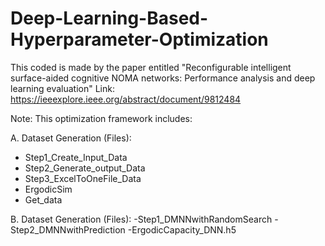 # Deep-Learning-Based-Hyperparameter-Optimization

This coded is made by the paper entitled "Reconfigurable intelligent surface-aided cognitive NOMA networks: Performance analysis and deep learning evaluation"
Link: https://ieeexplore.ieee.org/abstract/document/9812484

Note: This optimization framework includes:

A. Dataset Generation (Files):
- Step1_Create_Input_Data
- Step2_Generate_output_Data
- Step3_ExcelToOneFile_Data
- ErgodicSim
- Get_data
  
B. Dataset Generation (Files):
-Step1_DMNNwithRandomSearch
-Step2_DMNNwithPrediction
-ErgodicCapacity_DNN.h5
